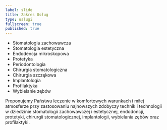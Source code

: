 ```yaml
---
label: slide
title: Zakres Usług
type: uslugi
fullscreen: true
published: true
---
```


* Stomatologia zachowawcza
* Stomatologia estetyczna
* Endodencja mikroskopowa
* Protetyka
* Periodontologia
* Chirurgia stomatologiczna
* Chirurgia szczękowa
* Implantologia
* Profilaktyka
* Wybielanie zębów

Proponujemy Państwu leczenie w&nbsp;komfortowych warunkach i&nbsp;miłej atmosferze przy zastosowaniu najnowszych zdobyczy technik i&nbsp;technologii w&nbsp;dziedzinie stomatologii zachowawczej i&nbsp;estetycznej, endodoncji, protetyki, chirurgii stomatologicznej, implantologii, wybielania zębów oraz profilaktyki.